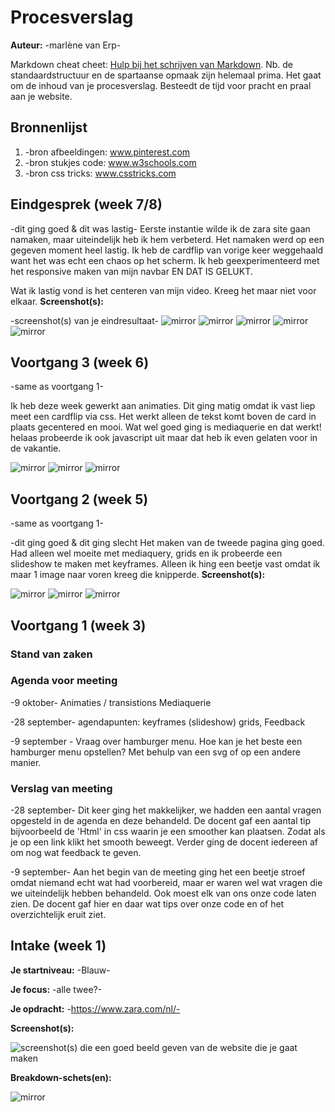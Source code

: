 # Procesverslag
**Auteur:** -marlène van Erp-

Markdown cheat cheet: [Hulp bij het schrijven van Markdown](https://github.com/adam-p/markdown-here/wiki/Markdown-Cheatsheet). Nb. de standaardstructuur en de spartaanse opmaak zijn helemaal prima. Het gaat om de inhoud van je procesverslag. Besteedt de tijd voor pracht en praal aan je website.



## Bronnenlijst
1. -bron afbeeldingen: www.pinterest.com 
2. -bron stukjes code: www.w3schools.com
3. -bron css tricks: www.csstricks.com 



## Eindgesprek (week 7/8)

-dit ging goed & dit was lastig-
Eerste instantie wilde ik de zara site gaan namaken, maar uiteindelijk heb ik hem verbeterd. Het namaken werd op een gegeven moment heel lastig. 
Ik heb de cardflip van vorige keer weggehaald want het was echt een chaos op het scherm. Ik heb geexperimenteerd met het responsive maken van mijn navbar EN DAT IS GELUKT. 

Wat ik lastig vond is het centeren van mijn video. Kreeg het maar niet voor elkaar. 
**Screenshot(s):**

-screenshot(s) van je eindresultaat-
![mirror](images/eindresultaat.png)
![mirror](images/eindresultaat2.png)
![mirror](images/eindresultaat3.png)
![mirror](images/eindresultaat4.png)
![mirror](images/eindresultaat5.png)



## Voortgang 3 (week 6)

-same as voortgang 1-

Ik heb deze week gewerkt aan animaties. Dit ging matig omdat ik vast liep meet een cardflip via css. Het werkt alleen de tekst komt boven de card in plaats gecentered en mooi. Wat wel goed ging is mediaquerie en dat werkt! helaas probeerde ik ook javascript uit maar dat heb ik even gelaten voor in de vakantie. 

![mirror](images/voortgang3.png)
![mirror](images/voortgang3.1.png)
![mirror](images/voortgang3.2.png)

## Voortgang 2 (week 5)

-same as voortgang 1-

-dit ging goed & dit ging slecht
Het maken van de tweede pagina ging goed. Had alleen wel moeite met mediaquery, grids en ik probeerde een slideshow te maken met keyframes. Alleen ik hing een beetje vast omdat ik maar 1 image naar voren kreeg die knipperde. 
**Screenshot(s):**

![mirror](images/voortgang2.1.png)
![mirror](images/Voortgang2.png)
![mirror](images/Voortgang2.0.png)

## Voortgang 1 (week 3)

### Stand van zaken


### Agenda voor meeting

-9 oktober-
Animaties / transistions
Mediaquerie 

-28 september-
agendapunten:
keyframes (slideshow)
grids,
Feedback 



-9 september -
Vraag over hamburger menu. 
Hoe kan je het beste een hamburger menu opstellen? Met behulp van een svg of op een andere manier.


### Verslag van meeting

-28 september-
Dit keer ging het makkelijker, we hadden een aantal vragen opgesteld in de agenda en deze behandeld. De docent gaf een aantal tip bijvoorbeeld de 'Html' in css waarin je een smoother kan plaatsen. Zodat als je op een link klikt het smooth beweegt. Verder ging de docent iedereen af om nog wat feedback te geven.

-9 september-
Aan het begin van de meeting ging het een beetje stroef omdat niemand echt wat had voorbereid, maar er waren wel wat vragen die we uiteindelijk hebben behandeld. Ook moest elk van ons onze code laten zien. De docent gaf hier en daar wat tips over onze code en of het overzichtelijk eruit ziet.


## Intake (week 1)

**Je startniveau:** -Blauw-

**Je focus:** -alle twee?-

**Je opdracht:** -https://www.zara.com/nl/-

**Screenshot(s):**

![screenshot(s) die een goed beeld geven van de website die je gaat maken](images/dummy-image.svg)

**Breakdown-schets(en):**

![mirror](images/breakdownschets.png)
